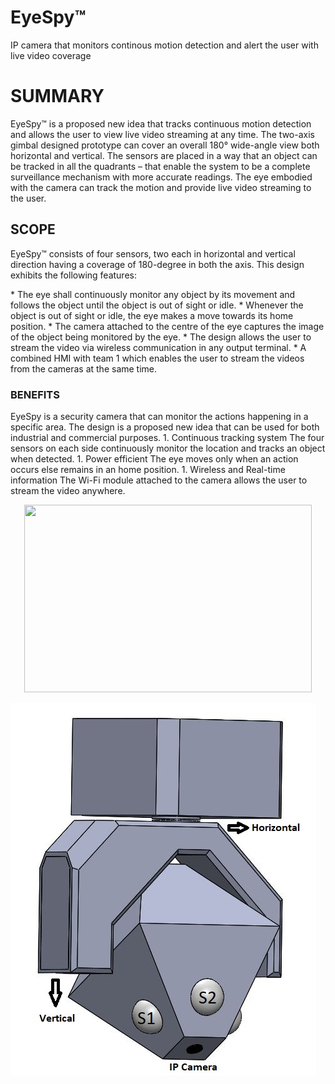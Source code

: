 # EyeSpy™
IP camera that monitors continous motion detection and alert the user with live video coverage

<h1>SUMMARY</h1>
EyeSpy™ is a proposed new idea that tracks continuous motion detection and allows the user to view live video streaming at any time. The two-axis gimbal designed prototype can cover an overall 180° wide-angle view both horizontal and vertical. The sensors are placed in a way that an object can be tracked in all the quadrants – that enable the system to be a complete surveillance mechanism with more accurate readings. The eye embodied with the camera can track the motion and provide live video streaming to the user.

<h2>SCOPE</h2>
EyeSpy™ consists of four sensors, two each in horizontal and vertical direction having a coverage of 180-degree in both the axis. This design exhibits the following features:
<p>
* The eye shall continuously monitor any object by its movement and follows the object until the object is out of sight or idle.
* Whenever the object is out of sight or idle, the eye makes a move towards its home position.
* The camera attached to the centre of the eye captures the image of the object being monitored by the eye.
* The design allows the user to stream the video via wireless communication in any output terminal.
* A combined HMI with team 1 which enables the user to stream the videos from the cameras at the same time.
</p>
<h3>BENEFITS</h3>
EyeSpy is a security camera that can monitor the actions happening in a specific area. The design is a proposed new idea that can be used for both industrial and commercial
purposes.
1.  Continuous tracking system
The four sensors on each side continuously monitor the location and tracks an object when detected.
1.  Power efficient
The eye moves only when an action occurs else remains in an home position.
1.  Wireless and Real-time information
The Wi-Fi module attached to the camera allows the user to stream the video anywhere.

<p align="center">
  <img width="460" height="300" src="/CAD_DESIGN.jpg/460/300">
</p>

![GitHub Logo](/CAD_DESIGN.jpg)



